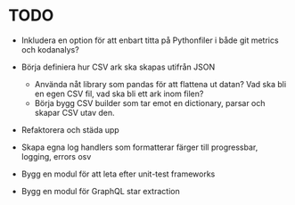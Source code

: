 # TODO

* Inkludera en option för att enbart titta på Pythonfiler i både git metrics och kodanalys? 

* Börja definiera hur CSV ark ska skapas utifrån JSON 
  * Använda nåt library som pandas för att flattena ut datan? Vad ska bli en egen CSV fil, vad ska bli ett ark inom filen?
  * Börja bygg CSV builder som tar emot en dictionary, parsar och skapar CSV utav den.

* Refaktorera och städa upp 

* Skapa egna log handlers som formatterar färger till progressbar, logging, errors osv 

* Bygg en modul för att leta efter unit-test frameworks

* Bygg en modul för GraphQL star extraction